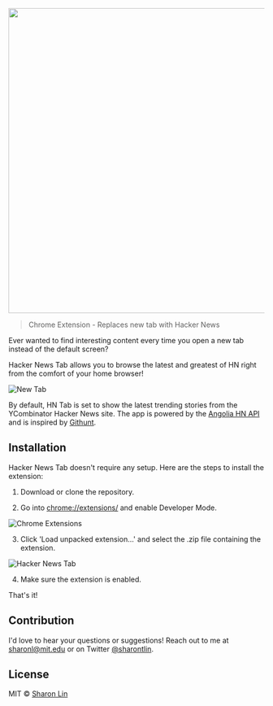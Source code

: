 <p align="center">
<img width="600" src="https://i.imgur.com/fw0h0KN.png" text-align="center">
</p>

> Chrome Extension - Replaces new tab with Hacker News

Ever wanted to find interesting content every time you open a new tab instead of the default screen?

Hacker News Tab allows you to browse the latest and greatest of HN right from the comfort of your home browser!

![New Tab](https://i.imgur.com/FoNxRhO.png)

By default, HN Tab is set to show the latest trending stories from the YCombinator Hacker News site. The app is powered by the [Angolia HN API](https://hn.algolia.com/api) and is inspired by [Githunt](https://github.com/kamranahmedse/githunt).

## Installation

Hacker News Tab doesn't require any setup. Here are the steps to install the extension:

1. Download or clone the repository.

2. Go into [chrome://extensions/](chrome://extensions/) and enable Developer Mode.

![Chrome Extensions](https://i.imgur.com/7DPETaC.png)

3. Click 'Load unpacked extension...' and select the .zip file containing the extension.

![Hacker News Tab](https://i.imgur.com/WHnYU4L.png)

4. Make sure the extension is enabled.

That's it! 

## Contribution
I'd love to hear your questions or suggestions! Reach out to me at sharonl@mit.edu or on Twitter [@sharontlin](https://twitter.com/sharontlin).

## License
MIT © [Sharon Lin](https://sharonlin.me)
